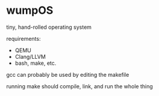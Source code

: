 wumpOS
=========

tiny, hand-rolled operating system

requirements:
- QEMU
- Clang/LLVM
- bash, make, etc.

gcc can probably be used by editing the makefile

running make should compile, link, and run the whole thing
